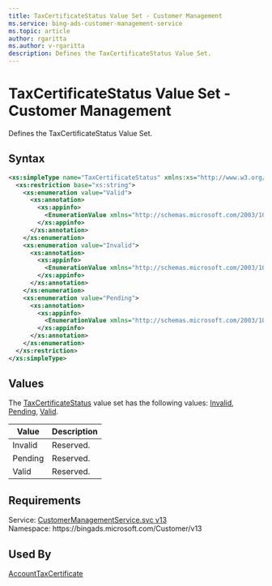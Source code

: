 ```yaml
---
title: TaxCertificateStatus Value Set - Customer Management
ms.service: bing-ads-customer-management-service
ms.topic: article
author: rgaritta
ms.author: v-rgaritta
description: Defines the TaxCertificateStatus Value Set.
---
```

# TaxCertificateStatus Value Set - Customer Management
Defines the TaxCertificateStatus Value Set.

## Syntax
```xml
<xs:simpleType name="TaxCertificateStatus" xmlns:xs="http://www.w3.org/2001/XMLSchema">
  <xs:restriction base="xs:string">
    <xs:enumeration value="Valid">
      <xs:annotation>
        <xs:appinfo>
          <EnumerationValue xmlns="http://schemas.microsoft.com/2003/10/Serialization/">174</EnumerationValue>
        </xs:appinfo>
      </xs:annotation>
    </xs:enumeration>
    <xs:enumeration value="Invalid">
      <xs:annotation>
        <xs:appinfo>
          <EnumerationValue xmlns="http://schemas.microsoft.com/2003/10/Serialization/">175</EnumerationValue>
        </xs:appinfo>
      </xs:annotation>
    </xs:enumeration>
    <xs:enumeration value="Pending">
      <xs:annotation>
        <xs:appinfo>
          <EnumerationValue xmlns="http://schemas.microsoft.com/2003/10/Serialization/">176</EnumerationValue>
        </xs:appinfo>
      </xs:annotation>
    </xs:enumeration>
  </xs:restriction>
</xs:simpleType>
```

## <a name="values"></a>Values

The [TaxCertificateStatus](taxcertificatestatus.md) value set has the following values: [Invalid](#invalid), [Pending](#pending), [Valid](#valid).

|Value|Description|
|-----------|---------------|
|<a name="invalid"></a>Invalid|Reserved.|
|<a name="pending"></a>Pending|Reserved.|
|<a name="valid"></a>Valid|Reserved.|

## Requirements
Service: [CustomerManagementService.svc v13](https://clientcenter.api.bingads.microsoft.com/Api/CustomerManagement/v13/CustomerManagementService.svc)  
Namespace: https\://bingads.microsoft.com/Customer/v13  

## Used By
[AccountTaxCertificate](accounttaxcertificate.md)  
